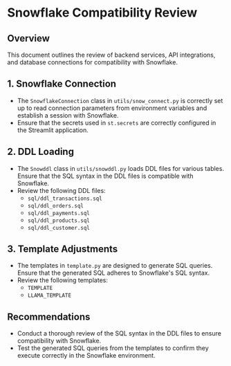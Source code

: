 # Snowflake Compatibility Review

## Overview
This document outlines the review of backend services, API integrations, and database connections for compatibility with Snowflake.

## 1. Snowflake Connection
- The `SnowflakeConnection` class in `utils/snow_connect.py` is correctly set up to read connection parameters from environment variables and establish a session with Snowflake.
- Ensure that the secrets used in `st.secrets` are correctly configured in the Streamlit application.

## 2. DDL Loading
- The `Snowddl` class in `utils/snowddl.py` loads DDL files for various tables. Ensure that the SQL syntax in the DDL files is compatible with Snowflake.
- Review the following DDL files:
  - `sql/ddl_transactions.sql`
  - `sql/ddl_orders.sql`
  - `sql/ddl_payments.sql`
  - `sql/ddl_products.sql`
  - `sql/ddl_customer.sql`

## 3. Template Adjustments
- The templates in `template.py` are designed to generate SQL queries. Ensure that the generated SQL adheres to Snowflake's SQL syntax.
- Review the following templates:
  - `TEMPLATE`
  - `LLAMA_TEMPLATE`

## Recommendations
- Conduct a thorough review of the SQL syntax in the DDL files to ensure compatibility with Snowflake.
- Test the generated SQL queries from the templates to confirm they execute correctly in the Snowflake environment.
